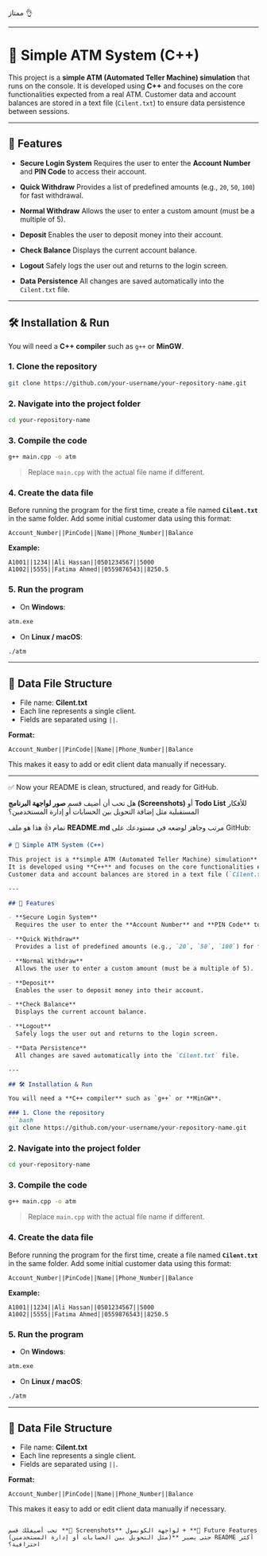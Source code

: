 ممتاز 👌
 
---

# 🏧 Simple ATM System (C++)

This project is a **simple ATM (Automated Teller Machine) simulation** that runs on the console.
It is developed using **C++** and focuses on the core functionalities expected from a real ATM.
Customer data and account balances are stored in a text file (`Cilent.txt`) to ensure data persistence between sessions.

---

## 🚀 Features

* **Secure Login System**
  Requires the user to enter the **Account Number** and **PIN Code** to access their account.

* **Quick Withdraw**
  Provides a list of predefined amounts (e.g., `20`, `50`, `100`) for fast withdrawal.

* **Normal Withdraw**
  Allows the user to enter a custom amount (must be a multiple of 5).

* **Deposit**
  Enables the user to deposit money into their account.

* **Check Balance**
  Displays the current account balance.

* **Logout**
  Safely logs the user out and returns to the login screen.

* **Data Persistence**
  All changes are saved automatically into the `Cilent.txt` file.

---

## 🛠️ Installation & Run

You will need a **C++ compiler** such as `g++` or **MinGW**.

### 1. Clone the repository

```bash
git clone https://github.com/your-username/your-repository-name.git
```

### 2. Navigate into the project folder

```bash
cd your-repository-name
```

### 3. Compile the code

```bash
g++ main.cpp -o atm
```

> Replace `main.cpp` with the actual file name if different.

### 4. Create the data file

Before running the program for the first time, create a file named **`Cilent.txt`** in the same folder.
Add some initial customer data using this format:

```
Account_Number||PinCode||Name||Phone_Number||Balance
```

**Example:**

```
A1001||1234||Ali Hassan||0501234567||5000
A1002||5555||Fatima Ahmed||0559876543||8250.5
```

### 5. Run the program

* On **Windows**:

```bash
atm.exe
```

* On **Linux / macOS**:

```bash
./atm
```

---

## 📂 Data File Structure

* File name: **Cilent.txt**
* Each line represents a single client.
* Fields are separated using `||`.

**Format:**

```
Account_Number||PinCode||Name||Phone_Number||Balance
```

This makes it easy to add or edit client data manually if necessary.

---

✅ Now your README is clean, structured, and ready for GitHub.

هل تحب أن أضيف قسم **صور لواجهة البرنامج (Screenshots)** أو **Todo List** للأفكار المستقبلية مثل إضافة التحويل بين الحسابات أو إدارة المستخدمين؟


تمام 👍
هذا هو ملف **README.md** مرتب وجاهز لوضعه في مستودعك على GitHub:

````markdown
# 🏧 Simple ATM System (C++)

This project is a **simple ATM (Automated Teller Machine) simulation** that runs on the console.  
It is developed using **C++** and focuses on the core functionalities expected from a real ATM.  
Customer data and account balances are stored in a text file (`Cilent.txt`) to ensure data persistence between sessions.

---

## 🚀 Features

- **Secure Login System**  
  Requires the user to enter the **Account Number** and **PIN Code** to access their account.  

- **Quick Withdraw**  
  Provides a list of predefined amounts (e.g., `20`, `50`, `100`) for fast withdrawal.  

- **Normal Withdraw**  
  Allows the user to enter a custom amount (must be a multiple of 5).  

- **Deposit**  
  Enables the user to deposit money into their account.  

- **Check Balance**  
  Displays the current account balance.  

- **Logout**  
  Safely logs the user out and returns to the login screen.  

- **Data Persistence**  
  All changes are saved automatically into the `Cilent.txt` file.  

---

## 🛠️ Installation & Run

You will need a **C++ compiler** such as `g++` or **MinGW**.  

### 1. Clone the repository
```bash
git clone https://github.com/your-username/your-repository-name.git
````

### 2. Navigate into the project folder

```bash
cd your-repository-name
```

### 3. Compile the code

```bash
g++ main.cpp -o atm
```

> Replace `main.cpp` with the actual file name if different.

### 4. Create the data file

Before running the program for the first time, create a file named **`Cilent.txt`** in the same folder.
Add some initial customer data using this format:

```
Account_Number||PinCode||Name||Phone_Number||Balance
```

**Example:**

```
A1001||1234||Ali Hassan||0501234567||5000
A1002||5555||Fatima Ahmed||0559876543||8250.5
```

### 5. Run the program

* On **Windows**:

```bash
atm.exe
```

* On **Linux / macOS**:

```bash
./atm
```

---

## 📂 Data File Structure

* File name: **Cilent.txt**
* Each line represents a single client.
* Fields are separated using `||`.

**Format:**

```
Account_Number||PinCode||Name||Phone_Number||Balance
```

This makes it easy to add or edit client data manually if necessary.

```

تحب أضيفلك قسم **📸 Screenshots** لواجهة الكونسول + **📌 Future Features (مثل التحويل بين الحسابات أو إدارة المستخدمين)** حتى يصير README أكثر احترافية؟
```
